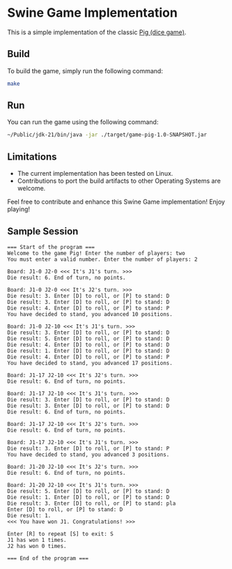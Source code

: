 # Swine Game Implementation

This is a simple implementation of the classic [Pig (dice game)](https://en.wikipedia.org/wiki/Pig_(dice_game)).

## Build

To build the game, simply run the following command:

```bash
make
```

## Run

You can run the game using the following command:

```bash
~/Public/jdk-21/bin/java -jar ./target/game-pig-1.0-SNAPSHOT.jar
```

## Limitations

- The current implementation has been tested on Linux.
- Contributions to port the build artifacts to other Operating Systems are welcome.

Feel free to contribute and enhance this Swine Game implementation! Enjoy playing!

## Sample Session

```
=== Start of the program ===
Welcome to the game Pig! Enter the number of players: two
You must enter a valid number. Enter the number of players: 2

Board: J1-0 J2-0 <<< It's J1's turn. >>>
Die result: 6. End of turn, no points.

Board: J1-0 J2-0 <<< It's J2's turn. >>>
Die result: 3. Enter [D] to roll, or [P] to stand: D
Die result: 3. Enter [D] to roll, or [P] to stand: D
Die result: 4. Enter [D] to roll, or [P] to stand: P
You have decided to stand, you advanced 10 positions.

Board: J1-0 J2-10 <<< It's J1's turn. >>>
Die result: 3. Enter [D] to roll, or [P] to stand: D
Die result: 5. Enter [D] to roll, or [P] to stand: D
Die result: 4. Enter [D] to roll, or [P] to stand: D
Die result: 1. Enter [D] to roll, or [P] to stand: D
Die result: 4. Enter [D] to roll, or [P] to stand: P
You have decided to stand, you advanced 17 positions.

Board: J1-17 J2-10 <<< It's J2's turn. >>>
Die result: 6. End of turn, no points.

Board: J1-17 J2-10 <<< It's J1's turn. >>>
Die result: 3. Enter [D] to roll, or [P] to stand: D
Die result: 3. Enter [D] to roll, or [P] to stand: D
Die result: 6. End of turn, no points.

Board: J1-17 J2-10 <<< It's J2's turn. >>>
Die result: 6. End of turn, no points.

Board: J1-17 J2-10 <<< It's J1's turn. >>>
Die result: 3. Enter [D] to roll, or [P] to stand: P
You have decided to stand, you advanced 3 positions.

Board: J1-20 J2-10 <<< It's J2's turn. >>>
Die result: 6. End of turn, no points.

Board: J1-20 J2-10 <<< It's J1's turn. >>>
Die result: 5. Enter [D] to roll, or [P] to stand: D
Die result: 1. Enter [D] to roll, or [P] to stand: D
Die result: 3. Enter [D] to roll, or [P] to stand: pla
Enter [D] to roll, or [P] to stand: D
Die result: 1.
<<< You have won J1. Congratulations! >>>

Enter [R] to repeat [S] to exit: S
J1 has won 1 times.
J2 has won 0 times.

=== End of the program ===
```
